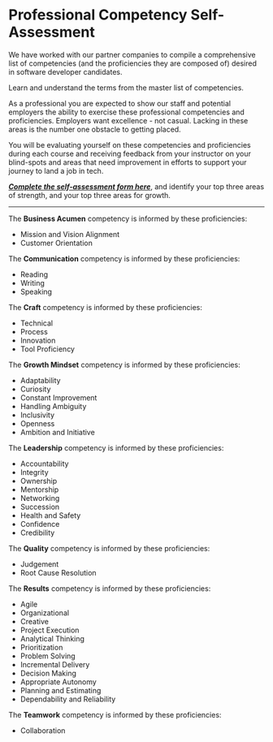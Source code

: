 # Professional Competency Self-Assessment

We have worked with our partner companies to compile a comprehensive list of competencies (and the proficiencies they are composed of) desired in software developer candidates.

Learn and understand the terms from the master list of competencies.

As a professional you are expected to show our staff and potential employers the ability to exercise these professional competencies and proficiencies. Employers want excellence - not casual. Lacking in these areas is the number one obstacle to getting placed.

You will be evaluating yourself on these competencies and proficiencies during each course and receiving feedback from your instructor on your blind-spots and areas that need improvement in efforts to support your journey to land a job in tech.

***[Complete the self-assessment form here](https://docs.google.com/forms/d/e/1FAIpQLSenWXMwGGjzgDsXwCi3hw0eJ4oLNPMbdJIP1OGdULMrpYQn9w/viewform?usp=sf_link)***, and identify your top three areas of strength, and your top three areas for growth.

---

The **Business Acumen** competency is informed by these proficiencies:

- Mission and Vision Alignment
- Customer Orientation

The **Communication** competency is informed by these proficiencies:

- Reading
- Writing
- Speaking

The **Craft** competency is informed by these proficiencies:

- Technical
- Process
- Innovation
- Tool Proficiency

The **Growth Mindset** competency is informed by these proficiencies:

- Adaptability
- Curiosity
- Constant Improvement
- Handling Ambiguity
- Inclusivity
- Openness
- Ambition and Initiative

The **Leadership** competency is informed by these proficiencies:

- Accountability
- Integrity
- Ownership
- Mentorship
- Networking
- Succession
- Health and Safety
- Confidence
- Credibility

The **Quality** competency is informed by these proficiencies:

- Judgement
- Root Cause Resolution

The **Results** competency is informed by these proficiencies:

- Agile
- Organizational
- Creative
- Project Execution
- Analytical Thinking
- Prioritization
- Problem Solving
- Incremental Delivery
- Decision Making
- Appropriate Autonomy
- Planning and Estimating
- Dependability and Reliability

The **Teamwork** competency is informed by these proficiencies:

- Collaboration